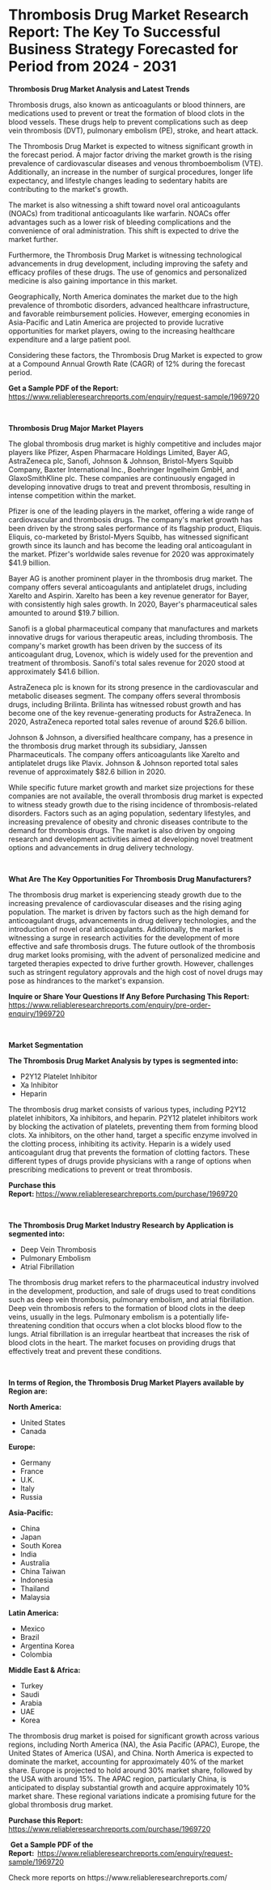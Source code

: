 <p><h1>Thrombosis Drug Market Research Report: The Key To Successful Business Strategy Forecasted for Period from 2024 - 2031</h1></p><p><strong>Thrombosis Drug Market Analysis and Latest Trends</strong></p>
<p><p>Thrombosis drugs, also known as anticoagulants or blood thinners, are medications used to prevent or treat the formation of blood clots in the blood vessels. These drugs help to prevent complications such as deep vein thrombosis (DVT), pulmonary embolism (PE), stroke, and heart attack.</p><p>The Thrombosis Drug Market is expected to witness significant growth in the forecast period. A major factor driving the market growth is the rising prevalence of cardiovascular diseases and venous thromboembolism (VTE). Additionally, an increase in the number of surgical procedures, longer life expectancy, and lifestyle changes leading to sedentary habits are contributing to the market's growth.</p><p>The market is also witnessing a shift toward novel oral anticoagulants (NOACs) from traditional anticoagulants like warfarin. NOACs offer advantages such as a lower risk of bleeding complications and the convenience of oral administration. This shift is expected to drive the market further.</p><p>Furthermore, the Thrombosis Drug Market is witnessing technological advancements in drug development, including improving the safety and efficacy profiles of these drugs. The use of genomics and personalized medicine is also gaining importance in this market.</p><p>Geographically, North America dominates the market due to the high prevalence of thrombotic disorders, advanced healthcare infrastructure, and favorable reimbursement policies. However, emerging economies in Asia-Pacific and Latin America are projected to provide lucrative opportunities for market players, owing to the increasing healthcare expenditure and a large patient pool.</p><p>Considering these factors, the Thrombosis Drug Market is expected to grow at a Compound Annual Growth Rate (CAGR) of 12% during the forecast period.</p></p>
<p><strong>Get a Sample PDF of the Report:&nbsp;</strong> <a href="https://www.reliableresearchreports.com/enquiry/request-sample/1969720">https://www.reliableresearchreports.com/enquiry/request-sample/1969720</a></p>
<p>&nbsp;</p>
<p><strong>Thrombosis Drug Major Market Players</strong></p>
<p><p>The global thrombosis drug market is highly competitive and includes major players like Pfizer, Aspen Pharmacare Holdings Limited, Bayer AG, AstraZeneca plc, Sanofi, Johnson & Johnson, Bristol-Myers Squibb Company, Baxter International Inc., Boehringer Ingelheim GmbH, and GlaxoSmithKline plc. These companies are continuously engaged in developing innovative drugs to treat and prevent thrombosis, resulting in intense competition within the market.</p><p>Pfizer is one of the leading players in the market, offering a wide range of cardiovascular and thrombosis drugs. The company's market growth has been driven by the strong sales performance of its flagship product, Eliquis. Eliquis, co-marketed by Bristol-Myers Squibb, has witnessed significant growth since its launch and has become the leading oral anticoagulant in the market. Pfizer's worldwide sales revenue for 2020 was approximately $41.9 billion.</p><p>Bayer AG is another prominent player in the thrombosis drug market. The company offers several anticoagulants and antiplatelet drugs, including Xarelto and Aspirin. Xarelto has been a key revenue generator for Bayer, with consistently high sales growth. In 2020, Bayer's pharmaceutical sales amounted to around $19.7 billion.</p><p>Sanofi is a global pharmaceutical company that manufactures and markets innovative drugs for various therapeutic areas, including thrombosis. The company's market growth has been driven by the success of its anticoagulant drug, Lovenox, which is widely used for the prevention and treatment of thrombosis. Sanofi's total sales revenue for 2020 stood at approximately $41.6 billion.</p><p>AstraZeneca plc is known for its strong presence in the cardiovascular and metabolic diseases segment. The company offers several thrombosis drugs, including Brilinta. Brilinta has witnessed robust growth and has become one of the key revenue-generating products for AstraZeneca. In 2020, AstraZeneca reported total sales revenue of around $26.6 billion.</p><p>Johnson & Johnson, a diversified healthcare company, has a presence in the thrombosis drug market through its subsidiary, Janssen Pharmaceuticals. The company offers anticoagulants like Xarelto and antiplatelet drugs like Plavix. Johnson & Johnson reported total sales revenue of approximately $82.6 billion in 2020.</p><p>While specific future market growth and market size projections for these companies are not available, the overall thrombosis drug market is expected to witness steady growth due to the rising incidence of thrombosis-related disorders. Factors such as an aging population, sedentary lifestyles, and increasing prevalence of obesity and chronic diseases contribute to the demand for thrombosis drugs. The market is also driven by ongoing research and development activities aimed at developing novel treatment options and advancements in drug delivery technology.</p></p>
<p>&nbsp;</p>
<p><strong>What Are The Key Opportunities For Thrombosis Drug Manufacturers?</strong></p>
<p><p>The thrombosis drug market is experiencing steady growth due to the increasing prevalence of cardiovascular diseases and the rising aging population. The market is driven by factors such as the high demand for anticoagulant drugs, advancements in drug delivery technologies, and the introduction of novel oral anticoagulants. Additionally, the market is witnessing a surge in research activities for the development of more effective and safe thrombosis drugs. The future outlook of the thrombosis drug market looks promising, with the advent of personalized medicine and targeted therapies expected to drive further growth. However, challenges such as stringent regulatory approvals and the high cost of novel drugs may pose as hindrances to the market's expansion.</p></p>
<p><strong>Inquire or Share Your Questions If Any Before Purchasing This Report:</strong> <a href="https://www.reliableresearchreports.com/enquiry/pre-order-enquiry/1969720">https://www.reliableresearchreports.com/enquiry/pre-order-enquiry/1969720</a></p>
<p>&nbsp;</p>
<p><strong>Market Segmentation</strong></p>
<p><strong>The Thrombosis Drug Market Analysis by types is segmented into:</strong></p>
<p><ul><li>P2Y12 Platelet Inhibitor</li><li>Xa Inhibitor</li><li>Heparin</li></ul></p>
<p><p>The thrombosis drug market consists of various types, including P2Y12 platelet inhibitors, Xa inhibitors, and heparin. P2Y12 platelet inhibitors work by blocking the activation of platelets, preventing them from forming blood clots. Xa inhibitors, on the other hand, target a specific enzyme involved in the clotting process, inhibiting its activity. Heparin is a widely used anticoagulant drug that prevents the formation of clotting factors. These different types of drugs provide physicians with a range of options when prescribing medications to prevent or treat thrombosis.</p></p>
<p><strong>Purchase this Report:&nbsp;</strong><a href="https://www.reliableresearchreports.com/purchase/1969720">https://www.reliableresearchreports.com/purchase/1969720</a></p>
<p>&nbsp;</p>
<p><strong>The Thrombosis Drug Market Industry Research by Application is segmented into:</strong></p>
<p><ul><li>Deep Vein Thrombosis</li><li>Pulmonary Embolism</li><li>Atrial Fibrillation</li></ul></p>
<p><p>The thrombosis drug market refers to the pharmaceutical industry involved in the development, production, and sale of drugs used to treat conditions such as deep vein thrombosis, pulmonary embolism, and atrial fibrillation. Deep vein thrombosis refers to the formation of blood clots in the deep veins, usually in the legs. Pulmonary embolism is a potentially life-threatening condition that occurs when a clot blocks blood flow to the lungs. Atrial fibrillation is an irregular heartbeat that increases the risk of blood clots in the heart. The market focuses on providing drugs that effectively treat and prevent these conditions.</p></p>
<p>&nbsp;</p>
<p><strong>In terms of Region, the Thrombosis Drug Market Players available by Region are:</strong></p>
<p>
    <p> <strong> North America: </strong>
        <ul>
            <li>United States</li>
            <li>Canada</li>
        </ul>
        </p> 
    <p> <strong> Europe: </strong>
        <ul>
            <li>Germany</li>
            <li>France</li>
            <li>U.K.</li>
            <li>Italy</li>
            <li>Russia</li>
        </ul>
        </p> 
    <p> <strong> Asia-Pacific: </strong>
        <ul>
            <li>China</li>
            <li>Japan</li>
            <li>South Korea</li>
            <li>India</li>
            <li>Australia</li>
            <li>China Taiwan</li>
            <li>Indonesia</li>
            <li>Thailand</li>
            <li>Malaysia</li>
        </ul>
        </p> 
    <p> <strong> Latin America: </strong>
        <ul>
            <li>Mexico</li>
            <li>Brazil</li>
            <li>Argentina Korea</li>
            <li>Colombia</li>
        </ul>
        </p> 
    <p> <strong> Middle East & Africa: </strong>
        <ul>
            <li>Turkey</li>
            <li>Saudi</li>
            <li>Arabia</li>
            <li>UAE</li>
            <li>Korea</li>
        </ul>
    </p>
    </p>
<p><p>The thrombosis drug market is poised for significant growth across various regions, including North America (NA), the Asia Pacific (APAC), Europe, the United States of America (USA), and China. North America is expected to dominate the market, accounting for approximately 40% of the market share. Europe is projected to hold around 30% market share, followed by the USA with around 15%. The APAC region, particularly China, is anticipated to display substantial growth and acquire approximately 10% market share. These regional variations indicate a promising future for the global thrombosis drug market.</p></p>
<p><strong>Purchase this Report: </strong><a href="https://www.reliableresearchreports.com/purchase/1969720">https://www.reliableresearchreports.com/purchase/1969720</a></p>
<p>&nbsp;<strong>Get a Sample PDF of the Report:&nbsp;&nbsp;</strong><a href="https://www.reliableresearchreports.com/enquiry/request-sample/1969720">https://www.reliableresearchreports.com/enquiry/request-sample/1969720</a></p>
<p><strong></strong></p>
<p>Check more reports on https://www.reliableresearchreports.com/</p>